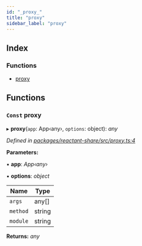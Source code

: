 ```yaml
---
id: "_proxy_"
title: "proxy"
sidebar_label: "proxy"
---
```


## Index

### Functions

* [proxy](_proxy_.md#const-proxy)

## Functions

### `Const` proxy

▸ **proxy**(`app`: App‹any›, `options`: object): *any*

*Defined in [packages/reactant-share/src/proxy.ts:4](https://github.com/unadlib/reactant/blob/3ea14604/packages/reactant-share/src/proxy.ts#L4)*

**Parameters:**

▪ **app**: *App‹any›*

▪ **options**: *object*

Name | Type |
------ | ------ |
`args` | any[] |
`method` | string |
`module` | string |

**Returns:** *any*
